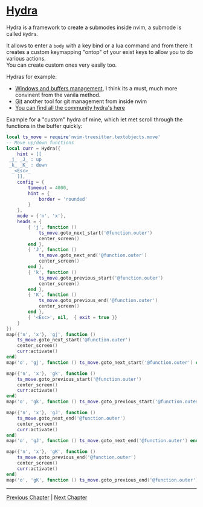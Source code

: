 # [Hydra](https://github.com/anuvyklack/hydra.nvim)
Hydra is a framework to create a submodes inside nvim, a submode is called `Hydra`.

It allows to enter a `body` with a key bind or a lua command and from there it creates a custom keymapping "ontop" of your exist keys to allow you to do various actions. \
You can create custom ones very easily too.

Hydras for example:
* [Windows and buffers management](https://github.com/anuvyklack/hydra.nvim/wiki/Windows-and-buffers-management), I think its a must, much more convinent from the vanila method.
* [Git](https://github.com/anuvyklack/hydra.nvim/wiki/Git) another tool for git management from inside nvim
* [You can find all the community hydra's here](https://github.com/anuvyklack/hydra.nvim/wiki)

Example for a "custom" hydra of mine, which let met scroll through the functions in the buffer quickly:
```lua
local ts_move = require'nvim-treesitter.textobjects.move'
-- Move up/down functions
local curr = Hydra({
	hint = [[
 _j_ _J_ : up
 _k_ _K_ : down
  _<Esc>_
	]],
	config = {
		timeout = 4000,
		hint = {
			border = 'rounded'
		}
	},
	mode = {'n', 'x'},
	heads = {
		{ 'j', function ()
			ts_move.goto_next_start('@function.outer')
			center_screen()
		end },
		{ 'J', function ()
			ts_move.goto_next_end('@function.outer')
			center_screen()
		end },
		{ 'k', function ()
			ts_move.goto_previous_start('@function.outer')
			center_screen()
		end },
		{ 'K', function ()
			ts_move.goto_previous_end('@function.outer')
			center_screen()
		end },
		{ '<Esc>', nil,  { exit = true }}
	}
})
map({'n', 'x'}, 'gj', function ()
	ts_move.goto_next_start('@function.outer')
	center_screen()
	curr:activate()
end)
map('o', 'gj', function () ts_move.goto_next_start('@function.outer') end)

map({'n', 'x'}, 'gk', function ()
	ts_move.goto_previous_start('@function.outer')
	center_screen()
	curr:activate()
end)
map('o', 'gk', function () ts_move.goto_previous_start('@function.outer') end)

map({'n', 'x'}, 'gJ', function ()
	ts_move.goto_next_end('@function.outer')
	center_screen()
	curr:activate()
end)
map('o', 'gJ', function () ts_move.goto_next_end('@function.outer') end)

map({'n', 'x'}, 'gK', function ()
	ts_move.goto_previous_end('@function.outer')
	center_screen()
	curr:activate()
end)
map('o', 'gK', function () ts_move.goto_previous_end('@function.outer') end)
```

---

[Previous Chapter](./12-debug.md) | [Next Chapter](./14-ui.md)
